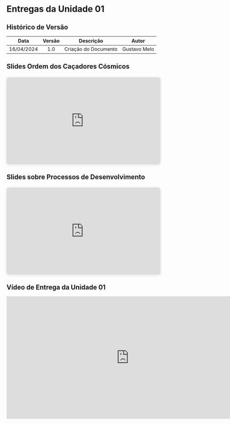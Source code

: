# Entregas da Unidade 01

##  Histórico de Versão

| **Data** | **Versão** | **Descrição** | **Autor** |
| :--------: | :--------: | :--------:  | :--------: | 
| 16/04/2024 | 1.0 | Criação do Documento  | Gustavo Melo |

## Slides Ordem dos Caçadores Cósmicos

<div style="position: relative; width: 100%; height: 0; padding-top: 56.2500%;
 padding-bottom: 0; box-shadow: 0 2px 8px 0 rgba(63,69,81,0.16); margin-top: 1.6em; margin-bottom: 0.9em; overflow: hidden;
 border-radius: 8px; will-change: transform;">
  <iframe loading="lazy" style="position: absolute; width: 100%; height: 100%; top: 0; left: 0; border: none; padding: 0;margin: 0;"
    src="https:&#x2F;&#x2F;www.canva.com&#x2F;design&#x2F;DAGAivf3taU&#x2F;Ru67r-ZPEoe6dvfassgGpA&#x2F;view?embed" allowfullscreen="allowfullscreen" allow="fullscreen">
  </iframe>
</div>

## Slides sobre Processos de Desenvolvimento

<div style="position: relative; width: 100%; height: 0; padding-top: 56.2500%;
 padding-bottom: 0; box-shadow: 0 2px 8px 0 rgba(63,69,81,0.16); margin-top: 1.6em; margin-bottom: 0.9em; overflow: hidden;
 border-radius: 8px; will-change: transform;">
  <iframe loading="lazy" style="position: absolute; width: 100%; height: 100%; top: 0; left: 0; border: none; padding: 0;margin: 0;"
    src="https:&#x2F;&#x2F;www.canva.com&#x2F;design&#x2F;DAGBNmE9V6o&#x2F;HZqYesy3BI8SSmiDuqcP4Q&#x2F;view?embed" allowfullscreen="allowfullscreen" allow="fullscreen">
  </iframe>
</div>

## Vídeo de Entrega da Unidade 01

<iframe width="800" height="400" src="https://www.youtube.com/embed/kOm365rF3q8?si=AMKQwMNip7psNAAD" title="YouTube video player" frameborder="0" allow="accelerometer; autoplay; clipboard-write; encrypted-media; gyroscope; picture-in-picture; web-share" referrerpolicy="strict-origin-when-cross-origin" allowfullscreen></iframe>

